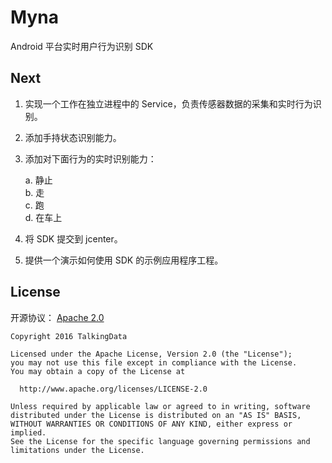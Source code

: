 # Myna

Android 平台实时用户行为识别 SDK

## Next

1. 实现一个工作在独立进程中的 Service，负责传感器数据的采集和实时行为识别。
2. 添加手持状态识别能力。
3. 添加对下面行为的实时识别能力：

	a. 静止  
	b. 走  
	c. 跑  
	d. 在车上

2. 将 SDK 提交到 jcenter。
3. 提供一个演示如何使用 SDK 的示例应用程序工程。 


## License

开源协议： [Apache 2.0](https://www.apache.org/licenses/LICENSE-2.0)

	Copyright 2016 TalkingData
	
	Licensed under the Apache License, Version 2.0 (the "License");
	you may not use this file except in compliance with the License.
	You may obtain a copy of the License at
	
	  http://www.apache.org/licenses/LICENSE-2.0
	
	Unless required by applicable law or agreed to in writing, software
	distributed under the License is distributed on an "AS IS" BASIS,
	WITHOUT WARRANTIES OR CONDITIONS OF ANY KIND, either express or implied.
	See the License for the specific language governing permissions and
	limitations under the License.


